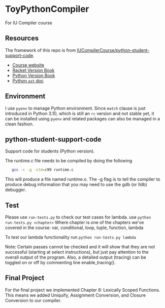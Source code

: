 # ToyPythonCompiler
For IU Compiler course

## Resources

The framework of this repo is from [IUCompilerCourse/python-student-support-code](https://github.com/IUCompilerCourse/python-student-support-code).

- [Course website](https://iucompilercourse.github.io/IU-Fall-2021/)
- [Racket Version Book](https://www.dropbox.com/s/ktdw8j0adcc44r0/book.pdf?dl=1)
- [Python Version Book](https://www.dropbox.com/s/mfxtojk4yif3toj/python-book.pdf?dl=1)
- [Python `ast` doc](https://docs.python.org/3.10/library/ast.html#ast.parse)

## Environment

I use `pyenv` to manage Python environment. Since `match` clause is just introduced in Python 3.10, which is still an `rc` version and not stable yet, it can be installed using `pyenv` and related packages can also be managed in a clean fashion.

## python-student-support-code

Support code for students (Python version).

The runtime.c file needs to be compiled by doing the following

```sh
   gcc -c -g -std=c99 runtime.c
```
This will produce a file named runtime.o. The -g flag is to tell the compiler to produce debug information that you may need to use the gdb (or lldb) debugger.

## Test

Please use `run-tests.py` to check our test cases for lambda.
use `python run-tests.py <chapter>`
Where chapter is one of the chapters we've covered in the course:
var, conditional, loop, tuple, function, lambda

To test our lambda functionality run `python run-tests.py lambda`

 Note: Certain passes cannot be checked and it will show that they are not successful (starting at select instructions), but just pay attention to the overall output of the program. Also, a detailed output (tracing) can be toggled on or off by commenting line enable_tracing(). 

## Final Project

For the final project we implemented Chapter 8: Lexically Scoped Functions. This means we added Uniquify, Assignment Conversion, and Closure Conversion to our compiler. 